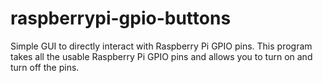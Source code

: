 # raspberrypi-gpio-buttons
Simple GUI to directly interact with Raspberry Pi GPIO pins.
This program takes all the usable Raspberry Pi GPIO pins and allows you to turn on and turn off the pins.
